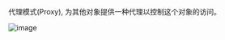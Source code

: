 代理模式(Proxy), 为其他对象提供一种代理以控制这个对象的访问。

![image](https://github.com/ZeroWM/Java-design-pattern/assets/32089940/ce47bc05-9423-4390-9861-e4094c39d6b3)

